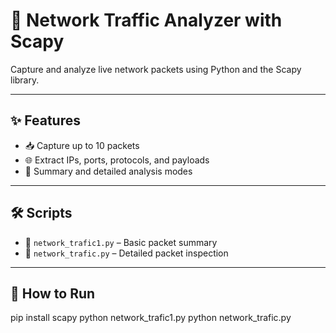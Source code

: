 # 📡 Network Traffic Analyzer with Scapy

Capture and analyze live network packets using Python and the Scapy library.

---

## ✨ Features

- 📥 Capture up to 10 packets
- 🌐 Extract IPs, ports, protocols, and payloads
- 🧾 Summary and detailed analysis modes

---

## 🛠️ Scripts

- 📄 `network_trafic1.py` – Basic packet summary
- 📄 `network_trafic.py` – Detailed packet inspection

---

## 🚀 How to Run

pip install scapy
python network_trafic1.py
python network_trafic.py
